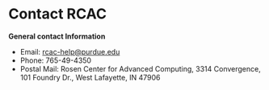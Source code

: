# Contact RCAC

**General contact Information**

- Email: [rcac-help@purdue.edu](mailto:rcac-help@purdue.edu)
- Phone: 765-49-4350
- Postal Mail: Rosen Center for Advanced Computing, 3314 Convergence, 101 Foundry Dr., West Lafayette, IN 47906